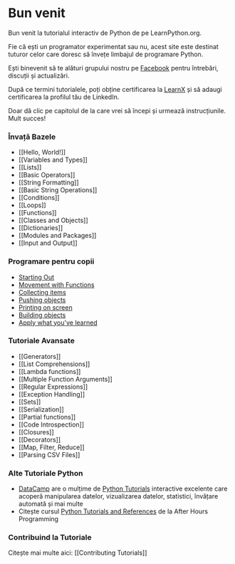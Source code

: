 # Bun venit

Bun venit la tutorialul interactiv de Python de pe LearnPython.org.

Fie că ești un programator experimentat sau nu, acest site este destinat tuturor celor care doresc să învețe limbajul de programare Python.<br>

Ești binevenit să te alături grupului nostru pe <a href="http://www.facebook.com/groups/180708015327157/">Facebook</a> pentru întrebări, discuții și actualizări.

După ce termini tutorialele, poți obține certificarea la [LearnX](https://www.learnx.org) și să adaugi certificarea la profilul tău de LinkedIn.

Doar dă clic pe capitolul de la care vrei să începi și urmează instrucțiunile. Mult succes!<br>

### Învață Bazele

- [[Hello, World!]]
- [[Variables and Types]]
- [[Lists]]
- [[Basic Operators]]
- [[String Formatting]]
- [[Basic String Operations]]
- [[Conditions]]
- [[Loops]]
- [[Functions]]
- [[Classes and Objects]]
- [[Dictionaries]]
- [[Modules and Packages]]
- [[Input and Output]]

### Programare pentru copii

- [Starting Out](https://codingforkids.io/play/python/intro-level1)
- [Movement with Functions](https://codingforkids.io/play/python/intro-level2)
- [Collecting items](https://codingforkids.io/play/python/intro-level3)
- [Pushing objects](https://codingforkids.io/play/python/intro-level4)
- [Printing on screen](https://codingforkids.io/play/python/intro-level5)
- [Building objects](https://codingforkids.io/play/python/intro-level6)
- [Apply what you've learned](https://codingforkids.io/play/python/intro-level7)

### Tutoriale Avansate

- [[Generators]]
- [[List Comprehensions]]
- [[Lambda functions]]
- [[Multiple Function Arguments]]
- [[Regular Expressions]]
- [[Exception Handling]]
- [[Sets]]
- [[Serialization]]
- [[Partial functions]]
- [[Code Introspection]]
- [[Closures]]
- [[Decorators]]
- [[Map, Filter, Reduce]]
- [[Parsing CSV Files]]

### Alte Tutoriale Python

- [DataCamp](https://datacamp.pxf.io/c/67577/1012793/13294?sharedId=learnpython.org) are o mulțime de [Python Tutorials](https://datacamp.pxf.io/c/67577/1012793/13294?sharedId=learnpython.org) interactive excelente care acoperă manipularea datelor, vizualizarea datelor, statistici, învățare automată și mai multe
- Citește cursul [Python Tutorials and References](http://www.afterhoursprogramming.com/index.php?article=181) de la After Hours Programming

### Contribuind la Tutoriale

Citește mai multe aici: [[Contributing Tutorials]]
